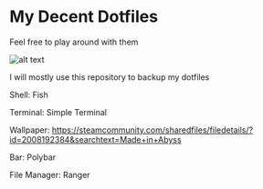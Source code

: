 # My Decent Dotfiles
Feel free to play around with them


![alt text](https://i.imgur.com/Qle24mg.jpg)

I will mostly use this repository to backup my dotfiles

Shell: Fish

Terminal: Simple Terminal

Wallpaper: https://steamcommunity.com/sharedfiles/filedetails/?id=2008192384&searchtext=Made+in+Abyss

Bar: Polybar

File Manager: Ranger
